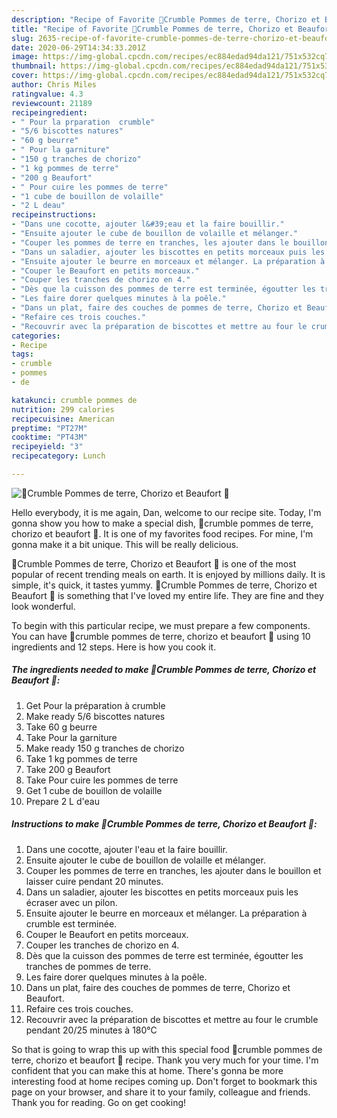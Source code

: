 ```yaml
---
description: "Recipe of Favorite 🍴Crumble Pommes de terre, Chorizo et Beaufort 🍴"
title: "Recipe of Favorite 🍴Crumble Pommes de terre, Chorizo et Beaufort 🍴"
slug: 2635-recipe-of-favorite-crumble-pommes-de-terre-chorizo-et-beaufort
date: 2020-06-29T14:34:33.201Z
image: https://img-global.cpcdn.com/recipes/ec884edad94da121/751x532cq70/🍴crumble-pommes-de-terre-chorizo-et-beaufort-🍴-photo-principale-de-la-recette.jpg
thumbnail: https://img-global.cpcdn.com/recipes/ec884edad94da121/751x532cq70/🍴crumble-pommes-de-terre-chorizo-et-beaufort-🍴-photo-principale-de-la-recette.jpg
cover: https://img-global.cpcdn.com/recipes/ec884edad94da121/751x532cq70/🍴crumble-pommes-de-terre-chorizo-et-beaufort-🍴-photo-principale-de-la-recette.jpg
author: Chris Miles
ratingvalue: 4.3
reviewcount: 21189
recipeingredient:
- " Pour la prparation  crumble"
- "5/6 biscottes natures"
- "60 g beurre"
- " Pour la garniture"
- "150 g tranches de chorizo"
- "1 kg pommes de terre"
- "200 g Beaufort"
- " Pour cuire les pommes de terre"
- "1 cube de bouillon de volaille"
- "2 L deau"
recipeinstructions:
- "Dans une cocotte, ajouter l&#39;eau et la faire bouillir."
- "Ensuite ajouter le cube de bouillon de volaille et mélanger."
- "Couper les pommes de terre en tranches, les ajouter dans le bouillon et laisser cuire pendant 20 minutes."
- "Dans un saladier, ajouter les biscottes en petits morceaux puis les écraser avec un pilon."
- "Ensuite ajouter le beurre en morceaux et mélanger. La préparation à crumble est terminée."
- "Couper le Beaufort en petits morceaux."
- "Couper les tranches de chorizo en 4."
- "Dès que la cuisson des pommes de terre est terminée, égoutter les tranches de pommes de terre."
- "Les faire dorer quelques minutes à la poêle."
- "Dans un plat, faire des couches de pommes de terre, Chorizo et Beaufort."
- "Refaire ces trois couches."
- "Recouvrir avec la préparation de biscottes et mettre au four le crumble pendant 20/25 minutes à 180°C"
categories:
- Recipe
tags:
- crumble
- pommes
- de

katakunci: crumble pommes de 
nutrition: 299 calories
recipecuisine: American
preptime: "PT27M"
cooktime: "PT43M"
recipeyield: "3"
recipecategory: Lunch

---
```



![🍴Crumble Pommes de terre, Chorizo et Beaufort 🍴](https://img-global.cpcdn.com/recipes/ec884edad94da121/751x532cq70/🍴crumble-pommes-de-terre-chorizo-et-beaufort-🍴-photo-principale-de-la-recette.jpg)

Hello everybody, it is me again, Dan, welcome to our recipe site. Today, I'm gonna show you how to make a special dish, 🍴crumble pommes de terre, chorizo et beaufort 🍴. It is one of my favorites food recipes. For mine, I'm gonna make it a bit unique. This will be really delicious.

🍴Crumble Pommes de terre, Chorizo et Beaufort 🍴 is one of the most popular of recent trending meals on earth. It is enjoyed by millions daily. It is simple, it's quick, it tastes yummy. 🍴Crumble Pommes de terre, Chorizo et Beaufort 🍴 is something that I've loved my entire life. They are fine and they look wonderful.




To begin with this particular recipe, we must prepare a few components. You can have 🍴crumble pommes de terre, chorizo et beaufort 🍴 using 10 ingredients and 12 steps. Here is how you cook it.

<!--inarticleads1-->

##### The ingredients needed to make 🍴Crumble Pommes de terre, Chorizo et Beaufort 🍴:

1. Get  Pour la préparation à crumble
1. Make ready 5/6 biscottes natures
1. Take 60 g beurre
1. Take  Pour la garniture
1. Make ready 150 g tranches de chorizo
1. Take 1 kg pommes de terre
1. Take 200 g Beaufort
1. Take  Pour cuire les pommes de terre
1. Get 1 cube de bouillon de volaille
1. Prepare 2 L d&#39;eau




<!--inarticleads2-->

##### Instructions to make 🍴Crumble Pommes de terre, Chorizo et Beaufort 🍴:

1. Dans une cocotte, ajouter l&#39;eau et la faire bouillir.
1. Ensuite ajouter le cube de bouillon de volaille et mélanger.
1. Couper les pommes de terre en tranches, les ajouter dans le bouillon et laisser cuire pendant 20 minutes.
1. Dans un saladier, ajouter les biscottes en petits morceaux puis les écraser avec un pilon.
1. Ensuite ajouter le beurre en morceaux et mélanger. La préparation à crumble est terminée.
1. Couper le Beaufort en petits morceaux.
1. Couper les tranches de chorizo en 4.
1. Dès que la cuisson des pommes de terre est terminée, égoutter les tranches de pommes de terre.
1. Les faire dorer quelques minutes à la poêle.
1. Dans un plat, faire des couches de pommes de terre, Chorizo et Beaufort.
1. Refaire ces trois couches.
1. Recouvrir avec la préparation de biscottes et mettre au four le crumble pendant 20/25 minutes à 180°C




So that is going to wrap this up with this special food 🍴crumble pommes de terre, chorizo et beaufort 🍴 recipe. Thank you very much for your time. I'm confident that you can make this at home. There's gonna be more interesting food at home recipes coming up. Don't forget to bookmark this page on your browser, and share it to your family, colleague and friends. Thank you for reading. Go on get cooking!
